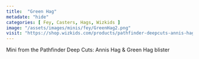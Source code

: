 ```yaml
---
title:  "Green Hag"
metadate: "hide"
categories: [ Fey, Casters, Hags, Wizkids ]
image: "/assets/images/minis/fey/GreenHag2.png"
visit: "https://shop.wizkids.com/products/pathfinder-deepcuts-annis-hag-green-hag"
---
```

Mini from the Pathfinder Deep Cuts: Annis Hag & Green Hag blister